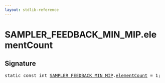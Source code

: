 ```yaml
---
layout: stdlib-reference
---
```


# SAMPLER_FEEDBACK_MIN_MIP.elementCount

## Signature
<pre>
<span class='code_keyword'>static</span> <span class='code_keyword'>const</span> <span class="code_keyword">int</span> <a href="../types/sampler_feedback_min_mip-012345689abcdefhijlmn/index" class="code_type">SAMPLER_FEEDBACK_MIN_MIP</a>.<a href="elementcount-7" class="code_var">elementCount</a> = 1;
</pre>

